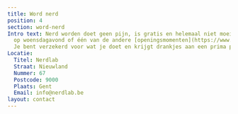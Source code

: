 ```yaml
---
title: Word nerd
position: 4
section: word-nerd
Intro text: Nerd worden doet geen pijn, is gratis en helemaal niet moeilijk. Kom langs
  op woensdagavond of één van de andere [openingsmomenten](https://www.facebook.com/Nerdlab/).
  Je bent verzekerd voor wat je doet en krijgt drankjes aan een prima prijs.
Locatie:
  Titel: Nerdlab
  Straat: Nieuwland
  Nummer: 67
  Postcode: 9000
  Plaats: Gent
  Email: info@nerdlab.be
layout: contact
---
```

